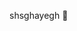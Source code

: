 shsghayegh 🔗

<!---
Saghayegh/Saghayegh is a ✨ special ✨ repository because its `README.md` (this file) appears on your GitHub profile.
You can click the Preview link to take a look at your changes.
--->
